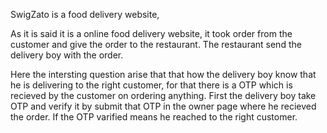 

SwigZato is a food delivery website,

As it is said it is a online food delivery website, it took order from the customer and give the order to the restaurant. The restaurant send the delivery boy with the order.

Here the intersting question arise that that how the delivery boy know that he is delivering to the right customer, for that there is a OTP 
which is recieved by the customer on ordering anything. First the delivery boy take OTP and verify it by submit that OTP in the owner page where he recieved the order. If the OTP varified means he reached to the right customer.


